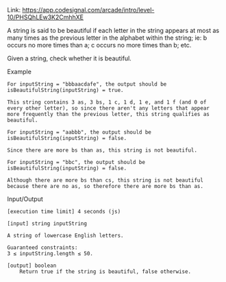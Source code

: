 Link: https://app.codesignal.com/arcade/intro/level-10/PHSQhLEw3K2CmhhXE

A string is said to be beautiful if each letter in the string appears at most as many times as the previous letter in the alphabet within the string; ie: b occurs no more times than a; c occurs no more times than b; etc.

Given a string, check whether it is beautiful.

Example

    For inputString = "bbbaacdafe", the output should be isBeautifulString(inputString) = true.

    This string contains 3 as, 3 bs, 1 c, 1 d, 1 e, and 1 f (and 0 of every other letter), so since there aren't any letters that appear more frequently than the previous letter, this string qualifies as beautiful.

    For inputString = "aabbb", the output should be isBeautifulString(inputString) = false.

    Since there are more bs than as, this string is not beautiful.

    For inputString = "bbc", the output should be isBeautifulString(inputString) = false.

    Although there are more bs than cs, this string is not beautiful because there are no as, so therefore there are more bs than as.

Input/Output

    [execution time limit] 4 seconds (js)

    [input] string inputString

    A string of lowercase English letters.

    Guaranteed constraints:
    3 ≤ inputString.length ≤ 50.

    [output] boolean
        Return true if the string is beautiful, false otherwise.
